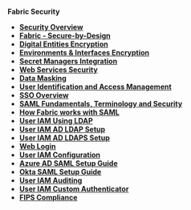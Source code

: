 <strong>Fabric Security<strong>

<ul>
    <li><a href="/articles/26_fabric_security/01_fabric_security_overview.md">Security Overview</a></li>
    <li><a href="/articles/26_fabric_security/02_fabric_entities_design.md">Fabric - Secure-by-Design</a></li>
    <li><a href="/articles/26_fabric_security/03_fabric_LUI_encryption.md">Digital Entities Encryption</a></li>
	<li><a href="/articles/26_fabric_security/04_fabric_interfaces_security.md">Environments & Interfaces Encryption</a></li>
   	<li><a href="/articles/26_fabric_security/04a_secret_manager.md">Secret Managers Integration</a></li>
	<li><a href="/articles/26_fabric_security/05_fabric_webservices_security.md">Web Services Security</a></li>
	<li><a href="/articles/26_fabric_security/06_data_masking.md">Data Masking</a></li>
    <li><a href="/articles/26_fabric_security/07_user_IAM_overview.md">User Identification and Access Management</a></li>
    <li><a href="/articles/26_fabric_security/08_user_IAM_SSO_overview.md">SSO Overview</a></li>
    <li><a href="/articles/26_fabric_security/09_user_IAM_SAML_fundamentals_and_terms.md">SAML Fundamentals, Terminology and Security</a></li>
    <li><a href="/articles/26_fabric_security/10_user_IAM_SAML_Fabric_flow.md">How Fabric works with SAML</a></li>
    <li><a href="/articles/26_fabric_security/11_user_IAM_LDAP.md">User IAM Using LDAP</a></li>
      <li><a href="/articles/26_fabric_security/11.1_user_IAM_AD_LDAP.md">User IAM AD LDAP Setup</a></li>
      <li><a href="/articles/26_fabric_security/11.2_user_IAM_AD_LDAPS.md">User IAM AD LDAPS Setup</a></li>
    <li><a href="/articles/26_fabric_security/12_web_login.md">Web Login</a></li>
    <li><a href="/articles/26_fabric_security/13_user_IAM_configiration.md">User IAM Configuration</a></li>
    <li><a href="/articles/26_fabric_security/14_user_IAM_SAML_Azure_AD_setup.md">Azure AD SAML Setup Guide</a></li>
    <li><a href="/articles/26_fabric_security/15_user_IAM_SAML_Okta_setup.md">Okta SAML Setup Guide</a></li>
    <li><a href="/articles/26_fabric_security/16_user_IAM_auditing.md">User IAM Auditing</a></li>
    <li><a href="/articles/26_fabric_security/17_user_IAM_custom_authenticator.md">User IAM Custom Authenticator</a></li>
	<li><a href="/articles/26_fabric_security/18_FIPS_implementation.md">FIPS Compliance</a></li>


</ul>
